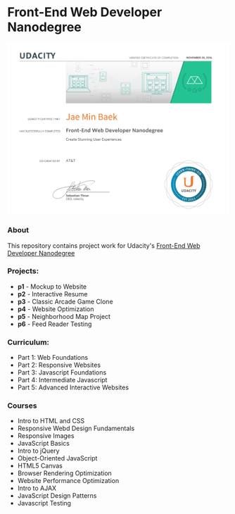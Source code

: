# Front-End Web Developer Nanodegree

![Certificate](certificate.jpg)

### About
This repository contains project work for Udacity's [Front-End Web Developer Nanodegree](https://www.udacity.com/course/nd001)

### Projects:
- **p1** - Mockup to Website
- **p2** - Interactive Resume
- **p3** - Classic Arcade Game Clone
- **p4** - Website Optimization
- **p5** - Neighborhood Map Project
- **p6** - Feed Reader Testing

### Curriculum:
- Part 1: Web Foundations
- Part 2: Responsive Websites
- Part 3: Javascript Foundations
- Part 4: Intermediate Javascript
- Part 5: Advanced Interactive Websites

### Courses
- Intro to HTML and CSS
- Responsive Webd Design Fundamentals
- Responsive Images
- JavaScript Basics
- Intro to jQuery
- Object-Oriented JavaScript
- HTML5 Canvas
- Browser Rendering Optimization
- Website Performance Optimization
- Intro to AJAX
- JavaScript Design Patterns
- Javascript Testing

